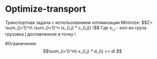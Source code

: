 # Optimize-transport
Транспортная задача c использованием оптимизации
Minimize: $$Z= \sum_{j=1}^n\ \sum_{i=1}^n (x_{i,j} * c_{i,j}) \$$
Где $x_{i,j}$ - кол-во груза грузовка j доставленное в точку i 

#Ограничения:
$$\sum_{i=1}^m\ x_{i,j} * d_{i} >= di $$
